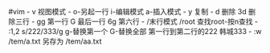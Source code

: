 #vim
    - v 视图模式
    - o-另起一行 i-编辑模式 a-插入模式
    - y 复制
    - d 删除 3d 删除三行
    - gg 第一行 G 最后一行 6g 第六行
    - /末行模式  /root 查找root-按n查找
    - :1,2 s/222/333/g g-替换第一个 G-替换全部  第一行到第二行的222 韩城333
    - :w /tem/a.txt 另存为 /tem/aa.txt